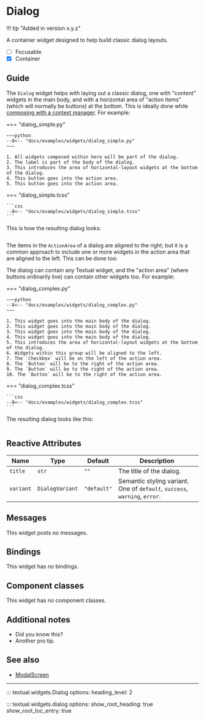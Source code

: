 # Dialog

!!! tip "Added in version x.y.z"

A container widget designed to help build classic dialog layouts.

- [ ] Focusable
- [X] Container

## Guide

The `Dialog` widget helps with laying out a classic dialog, one with
"content" widgets in the main body, and with a horizontal area of "action
items" (which will normally be buttons) at the bottom. This is ideally done
while [composing with a context
manager](../guide/layout/#composing-with-context-managers). For example:

=== "dialog_simple.py"

    ~~~python
    --8<-- "docs/examples/widgets/dialog_simple.py"
    ~~~

    1. All widgets composed within here will be part of the dialog.
    2. The label is part of the body of the dialog.
    3. This introduces the area of horizontal-layout widgets at the bottom of the dialog.
    4. This button goes into the action area.
    5. This button goes into the action area.

=== "dialog_simple.tcss"

    ```css
    --8<-- "docs/examples/widgets/dialog_simple.tcss"
    ```

This is how the resulting dialog looks:

```{.textual path="docs/examples/widgets/dialog_simple.py"}
```

The items in the `ActionArea` of a dialog are aligned to the right; but it
is a common approach to include one or more widgets in the action area that
are aligned to the left. This can be done too:

The dialog can contain any Textual widget, and the "action area" (where
buttons ordinarily live) can contain other widgets too. For example:

=== "dialog_complex.py"

    ~~~python
    --8<-- "docs/examples/widgets/dialog_complex.py"
    ~~~

    1. This widget goes into the main body of the dialog.
    2. This widget goes into the main body of the dialog.
    3. This widget goes into the main body of the dialog.
    4. This widget goes into the main body of the dialog.
    5. This introduces the area of horizontal-layout widgets at the bottom of the dialog.
    6. Widgets within this group will be aligned to the left.
    7. The `Checkbox` will be on the left of the action area.
    8. The `Button` will be to the right of the action area.
    9. The `Button` will be to the right of the action area.
    10. The `Button` will be to the right of the action area.

=== "dialog_complex.tcss"

    ```css
    --8<-- "docs/examples/widgets/dialog_complex.tcss"
    ```

The resulting dialog looks like this:

```{.textual path="docs/examples/widgets/dialog_complex.py"}
```

## Reactive Attributes

| Name      | Type            | Default     | Description                                                                |
|-----------|-----------------|-------------|----------------------------------------------------------------------------|
| `title`   | `str`           | `""`        | The title of the dialog.                                                   |
| `variant` | `DialogVariant` | `"default"` | Semantic styling variant. One of `default`, `success`, `warning`, `error`. |

## Messages

This widget posts no messages.

## Bindings

This widget has no bindings.

## Component classes

This widget has no component classes.

## Additional notes

- Did you know this?
- Another pro tip.


## See also

- [ModalScreen](../guide/screens.md#modal-screens)


---


::: textual.widgets.Dialog
    options:
      heading_level: 2

::: textual.widgets.dialog
    options:
      show_root_heading: true
      show_root_toc_entry: true
